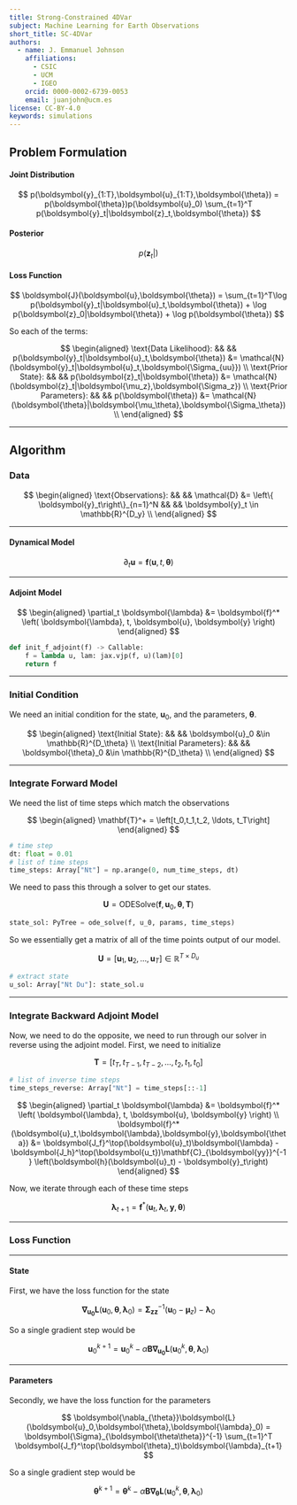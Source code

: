 ```yaml
---
title: Strong-Constrained 4DVar
subject: Machine Learning for Earth Observations
short_title: SC-4DVar
authors:
  - name: J. Emmanuel Johnson
    affiliations:
      - CSIC
      - UCM
      - IGEO
    orcid: 0000-0002-6739-0053
    email: juanjohn@ucm.es
license: CC-BY-4.0
keywords: simulations
---
```


## Problem Formulation


#### Joint Distribution

$$
p(\boldsymbol{y}_{1:T},\boldsymbol{u}_{1:T},\boldsymbol{\theta}) =
p(\boldsymbol{\theta})p(\boldsymbol{u}_0)
\sum_{t=1}^T
p(\boldsymbol{y}_t|\boldsymbol{z}_t,\boldsymbol{\theta})
$$

#### Posterior

$$
p(\boldsymbol{z}_t|\boldsymbol{})
$$

#### Loss Function

$$
\boldsymbol{J}(\boldsymbol{u},\boldsymbol{\theta}) =
\sum_{t=1}^T\log p(\boldsymbol{y}_t|\boldsymbol{u}_t,\boldsymbol{\theta}) +
\log p(\boldsymbol{z}_0|\boldsymbol{\theta})  + \log p(\boldsymbol{\theta})
$$

So each of the terms:

$$
\begin{aligned}
\text{Data Likelihood}: && &&
p(\boldsymbol{y}_t|\boldsymbol{u}_t,\boldsymbol{\theta}) &=
\mathcal{N}(\boldsymbol{y}_t|\boldsymbol{u}_t,\boldsymbol{\Sigma_{uu}}) \\
\text{Prior State}: && &&
p(\boldsymbol{z}_t|\boldsymbol{\theta}) &=
\mathcal{N}(\boldsymbol{z}_t|\boldsymbol{\mu_z},\boldsymbol{\Sigma_z}) \\
\text{Prior Parameters}: && &&
p(\boldsymbol{\theta}) &=
\mathcal{N}(\boldsymbol{\theta}|\boldsymbol{\mu_\theta},\boldsymbol{\Sigma_\theta}) \\
\end{aligned}
$$

***
## Algorithm

### Data

$$
\begin{aligned}
\text{Observations}: && &&
\mathcal{D} &= \left\{ \boldsymbol{y}_t\right\}_{n=1}^N && &&
\boldsymbol{y}_t \in \mathbb{R}^{D_y} \\
\end{aligned}
$$

***
#### Dynamical Model

$$
\partial_t \boldsymbol{u} = \boldsymbol{f}(\boldsymbol{u},t,\boldsymbol{\theta})
$$

***
#### Adjoint Model

$$
\begin{aligned}
\partial_t \boldsymbol{\lambda} 
&= \boldsymbol{f}^* \left( \boldsymbol{\lambda}, t, \boldsymbol{u}, \boldsymbol{y} \right)
\end{aligned}
$$

```python
def init_f_adjoint(f) -> Callable:
    f = lambda u, lam: jax.vjp(f, u)(lam)[0]
    return f
```

***
### Initial Condition

We need an initial condition for the state, $\boldsymbol{u}_0$, and the parameters, $\boldsymbol{\theta}$.

$$
\begin{aligned}
\text{Initial State}: && &&
\boldsymbol{u}_0 &\in \mathbb{R}^{D_\theta} \\
\text{Initial Parameters}: && &&
\boldsymbol{\theta}_0 &\in \mathbb{R}^{D_\theta} \\
\end{aligned}
$$

***
### Integrate Forward Model

We need the list of time steps which match the observations

$$
\begin{aligned}
\mathbf{T}^+ = \left[t_0,t_1,t_2, \ldots, t_T\right]
\end{aligned}
$$

```python
# time step
dt: float = 0.01
# list of time steps
time_steps: Array["Nt"] = np.arange(0, num_time_steps, dt)
```

We need to pass this through a solver to get our states.

$$
\mathbf{U} = \text{ODESolve}\left( \boldsymbol{f},\boldsymbol{u}_0,\boldsymbol{\theta},\mathbf{T}\right)
$$

```python
state_sol: PyTree = ode_solve(f, u_0, params, time_steps)
```

So we essentially get a matrix of all of the time points output of our model.

$$
\mathbf{U} = \left[\boldsymbol{u}_1, \boldsymbol{u}_2, \ldots, \boldsymbol{u}_T \right] \in \mathbb{R}^{T\times D_u}
$$

```python
# extract state
u_sol: Array["Nt Du"]: state_sol.u
```

***
### Integrate Backward Adjoint Model

Now, we need to do the opposite, we need to run through our solver in reverse using the adjoint model.
First, we need to initialize

$$
\mathbf{T} = \left[ t_T, t_{T-1}, t_{T-2}, \ldots, t_2, t_1, t_0\right]
$$

```python
# list of inverse time steps
time_steps_reverse: Array["Nt"] = time_steps[::-1]
```

$$
\begin{aligned}
\partial_t \boldsymbol{\lambda} 
&= \boldsymbol{f}^* \left( \boldsymbol{\lambda}, t, \boldsymbol{u}, \boldsymbol{y} \right) \\
\boldsymbol{f}^*(\boldsymbol{u}_t,\boldsymbol{\lambda},\boldsymbol{y},\boldsymbol{\theta}) &=
\boldsymbol{J_f}^\top(\boldsymbol{u}_t)\boldsymbol{\lambda} -
\boldsymbol{J_h}^\top(\boldsymbol{u_t})\mathbf{C}_{\boldsymbol{yy}}^{-1}
\left(\boldsymbol{h}(\boldsymbol{u}_t) - \boldsymbol{y}_t\right)
\end{aligned}
$$

Now, we iterate through each of these time steps

$$
\boldsymbol{\lambda}_{t+1} = 
\boldsymbol{f}^*(\boldsymbol{u}_t,\boldsymbol{\lambda}_t,\boldsymbol{y},\boldsymbol{\theta})
$$


***
### Loss Function

***
#### State

First, we have the loss function for the state

$$
\boldsymbol{\nabla_{u_0}}\boldsymbol{L}(\boldsymbol{u}_0,\boldsymbol{\theta},\boldsymbol{\lambda}_0) =
\boldsymbol{\Sigma}_{\boldsymbol{zz}}^{-1}
\left(\boldsymbol{u}_0 - \boldsymbol{\mu}_z \right) - \boldsymbol{\lambda}_0
$$

So a single gradient step would be

$$
\boldsymbol{u}_0^{k+1} = \boldsymbol{u}_0^{k} - \alpha
\mathbf{B}\boldsymbol{\nabla_{u_0}}
\boldsymbol{L}(\boldsymbol{u}_0^{k},\boldsymbol{\theta},\boldsymbol{\lambda}_0)
$$

***
#### Parameters

Secondly, we have the loss function for the parameters

$$
\boldsymbol{\nabla_{\theta}}\boldsymbol{L}(\boldsymbol{u}_0,\boldsymbol{\theta},\boldsymbol{\lambda}_0) =
\boldsymbol{\Sigma}_{\boldsymbol{\theta\theta}}^{-1}
\sum_{t=1}^T
\boldsymbol{J_f}^\top(\boldsymbol{\theta}_t)\boldsymbol{\lambda}_{t+1}
$$

So a single gradient step would be

$$
\boldsymbol{\theta}^{k+1} = \boldsymbol{\theta}^{k} - \alpha
\mathbf{B}\boldsymbol{\nabla_{\theta}}
\boldsymbol{L}(\boldsymbol{u}_0^{k},\boldsymbol{\theta},\boldsymbol{\lambda}_0)
$$